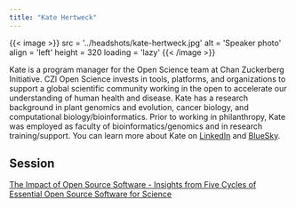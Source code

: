 ```yaml
---
title: "Kate Hertweck"
---
```


{{< image >}}
src = '../headshots/kate-hertweck.jpg'
alt = 'Speaker photo'
align = 'left'
height = 320
loading = 'lazy'
{{< /image >}}

Kate is a program manager for the Open Science team at Chan Zuckerberg Initiative. CZI Open Science invests in tools, platforms, and organizations to support a global scientific community working in the open to accelerate our understanding of human health and disease. Kate has a research background in plant genomics and evolution, cancer biology, and computational biology/bioinformatics. Prior to working in philanthropy, Kate was employed as faculty of bioinformatics/genomics and in research training/support. You can learn more about Kate on [LinkedIn](https://www.linkedin.com/in/katehertweck/) and [BlueSky](https://bsky.app/profile/k8hert.bsky.social).

## Session

[The Impact of Open Source Software - Insights from Five Cycles of Essential Open Source Software for Science](../sessions/impact-open-source.md)
